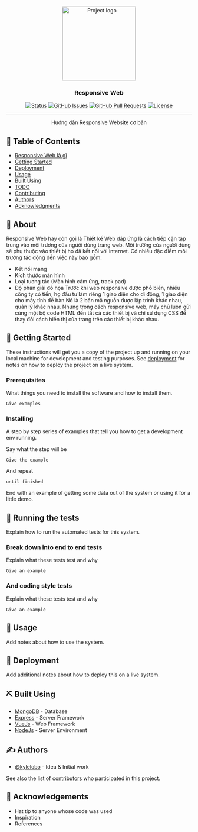 <p align="center">
  <a href="" rel="noopener">
 <img width=200px height=200px src="https://i.imgur.com/OXKLK5y.png" alt="Project logo"></a>
</p>

<h3 align="center">Responsive Web</h3>

<div align="center">

[![Status](https://img.shields.io/badge/status-active-success.svg)]()
[![GitHub Issues](https://img.shields.io/github/issues/kylelobo/The-Documentation-Compendium.svg)](https://github.com/huynguyen28497/responsive-web/issues)
[![GitHub Pull Requests](https://img.shields.io/github/issues-pr/kylelobo/The-Documentation-Compendium.svg)](https://github.com/huynguyen28497/responsive-web/pulls)
[![License](https://img.shields.io/badge/license-MIT-blue.svg)](/LICENSE)

</div>

---

<p align="center"> Hướng dẫn Responsive Website cơ bản
    <br> 
</p>

## 📝 Table of Contents

- [Responsive Web là gì](#about)
- [Getting Started](#getting_started)
- [Deployment](#deployment)
- [Usage](#usage)
- [Built Using](#built_using)
- [TODO](../TODO.md)
- [Contributing](../CONTRIBUTING.md)
- [Authors](#authors)
- [Acknowledgments](#acknowledgement)

## 🧐 About <a name = "about"></a>

Responsive Web hay còn gọi là Thiết kế Web đáp ứng là cách tiếp cận tập trung vào môi trường của người dùng trang web.
Môi trường của người dùng sẽ phụ thuộc vào thiết bị họ đã kết nối với internet.
Có nhiều đặc điểm môi trường tác động đến việc này bao gồm:
- Kết nối mạng
- Kích thước màn hình
- Loại tương tác (Màn hình cảm ứng, track pad)
- Độ phân giải đồ họa
Trước khi web responsive được phổ biến, nhiều công ty có tiền, họ đầu tư làm riêng 1 giao diện cho di động, 1 giao diện cho máy tính để bàn
Nó là 2 bản mã nguồn được lập trình khác nhau, quản lý khác nhau.
Nhưng trong cách responsive web, máy chủ luôn gửi cùng một bộ code HTML đến tất cả các thiết bị và chỉ sử dụng CSS để thay đổi cách hiển thị của trang trên các thiết bị khác nhau.


## 🏁 Getting Started <a name = "getting_started"></a>

These instructions will get you a copy of the project up and running on your local machine for development and testing purposes. See [deployment](#deployment) for notes on how to deploy the project on a live system.

### Prerequisites

What things you need to install the software and how to install them.

```
Give examples
```

### Installing

A step by step series of examples that tell you how to get a development env running.

Say what the step will be

```
Give the example
```

And repeat

```
until finished
```

End with an example of getting some data out of the system or using it for a little demo.

## 🔧 Running the tests <a name = "tests"></a>

Explain how to run the automated tests for this system.

### Break down into end to end tests

Explain what these tests test and why

```
Give an example
```

### And coding style tests

Explain what these tests test and why

```
Give an example
```

## 🎈 Usage <a name="usage"></a>

Add notes about how to use the system.

## 🚀 Deployment <a name = "deployment"></a>

Add additional notes about how to deploy this on a live system.

## ⛏️ Built Using <a name = "built_using"></a>

- [MongoDB](https://www.mongodb.com/) - Database
- [Express](https://expressjs.com/) - Server Framework
- [VueJs](https://vuejs.org/) - Web Framework
- [NodeJs](https://nodejs.org/en/) - Server Environment

## ✍️ Authors <a name = "authors"></a>

- [@kylelobo](https://github.com/kylelobo) - Idea & Initial work

See also the list of [contributors](https://github.com/kylelobo/The-Documentation-Compendium/contributors) who participated in this project.

## 🎉 Acknowledgements <a name = "acknowledgement"></a>

- Hat tip to anyone whose code was used
- Inspiration
- References
